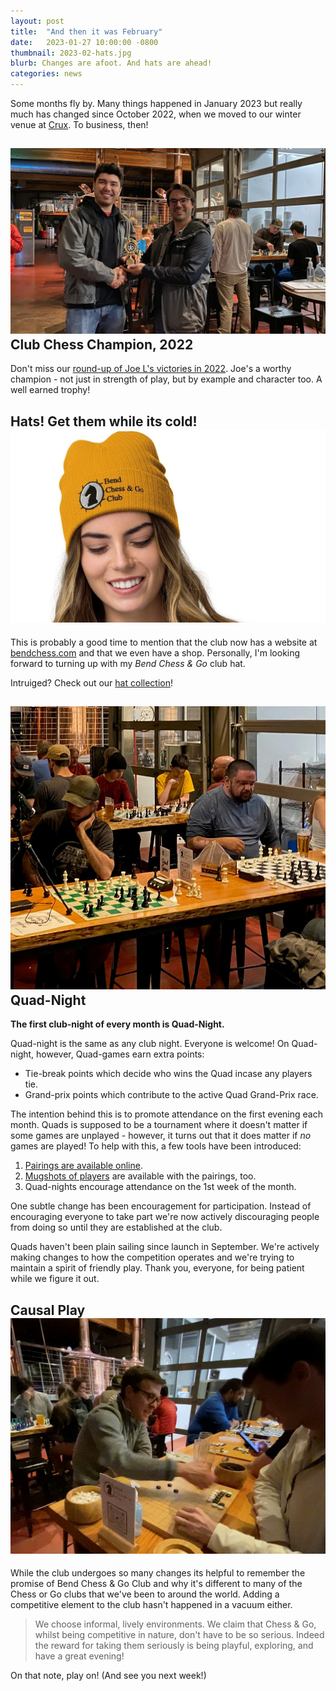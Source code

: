 ```yaml
---
layout: post
title:  "And then it was February"
date:   2023-01-27 10:00:00 -0800
thumbnail: 2023-02-hats.jpg
blurb: Changes are afoot. And hats are ahead!
categories: news
---
```


Some months fly by. Many things happened in January 2023 but really much has
changed since October 2022, when we moved to our winter venue at [Crux][crux]. To
business, then!

## <img class="page-context-left" src="/assets/images/photos/2023-01-chess-champion-joe-l.jpg" alt="Joe L (left) receives the 2022 Chess Champion trophy"> Club Chess Champion, 2022
Don't miss our [round-up of Joe L's victories in 2022][joe-article]. Joe's a
worthy champion - not just in strength of play, but by example and character
too. A well earned trophy!

## Hats! Get them while its cold! <img class="page-context-right" src="/assets/images/photos/2023-02-hats.jpg" alt="A woman models a club branded hat.">
This is probably a good time to mention that the club now has a website at
[bendchess.com][bendchess] and that we even have a shop. Personally, I'm
looking forward to turning up with my *Bend Chess & Go* club hat.

Intruiged? Check out our [hat collection][hats]!


## <img class="page-context-left" src="/assets/images/photos/2023-02-crux-example.jpg" alt="Justin awaits his opponent for a Quad game."> Quad-Night
**The first club-night of every month is Quad-Night.**

Quad-night is the same as any club night. Everyone is welcome! On Quad-night,
however, Quad-games earn extra points:

*   Tie-break points which decide who wins the Quad incase any players tie.
*   Grand-prix points which contribute to the active Quad Grand-Prix race.

The intention behind this is to promote attendance on the first evening each
month. Quads is supposed to be a tournament where it doesn't matter if some
games are unplayed - however, it turns out that it does matter if *no* games
are played! To help with this, a few tools have been introduced:

1.  [Pairings are available online][quads-pairings].
2.  [Mugshots of players][quads-pairings] are available with the pairings, too.
3.  Quad-nights encourage attendance on the 1st week of the month.

One subtle change has been encouragement for participation. Instead of
encouraging everyone to take part we're now actively discouraging people from
doing so until they are established at the club.

Quads haven't been plain sailing since launch in September. We're actively
making changes to how the competition operates and we're trying to maintain a
spirit of friendly play. Thank you, everyone, for being patient while we figure
it out.


## Causal Play <img class="page-context-right" src="/assets/images/photos/2023-02-go-players.jpg" alt="Leif plays Go with a new member.">

While the club undergoes so many changes its helpful to remember the promise of
Bend Chess & Go Club and why it's different to many of the Chess or Go clubs
that we've been to around the world. Adding a competitive element to the club
hasn't happened in a vacuum either.

> We choose informal, lively environments. We claim that Chess & Go,
whilst being competitive in nature, don't have to be so serious. Indeed the reward for
taking them seriously is being playful, exploring, and have a great evening!

On that note, play on! (And see you next week!)

[bendchess]: https://bendchess.com
[crux]: https://www.cruxfermentation.com/
[hats]: https://bendchess.com/shop/#!/Hats/c/144928068
[joe-article]: https://bendchess.com/news/quads/winners/2023/01/19/chess-champion-2022-joe-l.html
[quads-pairings]: https://docs.google.com/spreadsheets/d/1ln8BVsmU0cEnVUBYC_Ka3j28RgHz0eFVmcDg4pUH3qE/edit?usp=sharing

